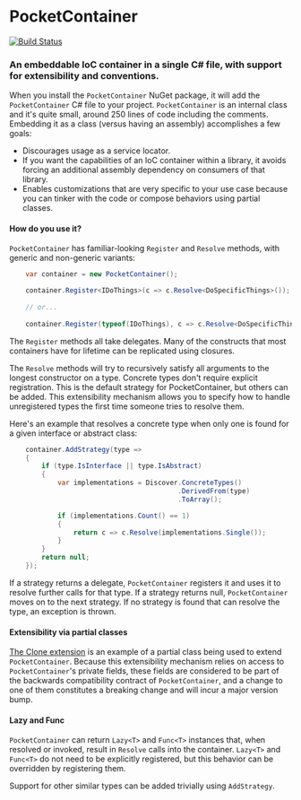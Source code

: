 PocketContainer
===============

[![Build Status](https://ci.appveyor.com/api/projects/status/github/jonsequitur/PocketContainer?svg=true)](https://ci.appveyor.com/project/jonsequitur/pocketcontainer)

### An embeddable IoC container in a single C# file, with support for extensibility and conventions.

When you install the `PocketContainer` NuGet package, it will add the `PocketContainer` C# file to your project. `PocketContainer` is an internal class and it's quite small, around 250 lines of code including the comments. Embedding it as a class (versus having an assembly) accomplishes a few goals: 

- Discourages usage as a service locator.
- If you want the capabilities of an IoC container within a library, it avoids forcing an additional assembly dependency on consumers of that library.
- Enables customizations that are very specific to your use case because you can tinker with the code or compose behaviors using partial classes.

#### How do you use it?

`PocketContainer` has familiar-looking `Register` and `Resolve` methods, with generic and non-generic variants:

```csharp
    var container = new PocketContainer();

    container.Register<IDoThings>(c => c.Resolve<DoSpecificThings>());
    
    // or...
    
    container.Register(typeof(IDoThings), c => c.Resolve<DoSpecificThings>());
```

The `Register` methods all take delegates. Many of the constructs that most containers have for lifetime can be replicated using closures.

The `Resolve` methods will try to recursively satisfy all arguments to the longest constructor on a type. Concrete types don't require explicit registration. This is the default strategy for PocketContainer, but others can be added. This extensibility mechanism allows you to specify how to handle unregistered types the first time someone tries to resolve them.

Here's an example that resolves a concrete type when only one is found for a given interface or abstract class:

```csharp
    container.AddStrategy(type =>
    {
        if (type.IsInterface || type.IsAbstract)
        {
            var implementations = Discover.ConcreteTypes()
                                          .DerivedFrom(type)
                                          .ToArray();

            if (implementations.Count() == 1)
            {
                return c => c.Resolve(implementations.Single());
            }
        }
        return null;
    });
```

If a strategy returns a delegate, `PocketContainer` registers it and uses it to resolve further calls for that type. If a strategy returns null, `PocketContainer` moves on to the next strategy. If no strategy is found that can resolve the type, an exception is thrown.

#### Extensibility via partial classes

[The Clone extension](https://github.com/jonsequitur/PocketContainer/blob/master/PocketContainer/PocketContainer.Clone.cs) is an example of a partial class being used to extend `PocketContainer`. Because this extensibility mechanism relies on access to `PocketContainer`'s private fields, these fields are considered to be part of the backwards compatibility contract of `PocketContainer`, and a change to one of them constitutes a breaking change and will incur a major version bump. 

#### Lazy<T> and Func<T>

`PocketContainer` can return `Lazy<T>` and `Func<T>` instances that, when resolved or invoked, result in `Resolve` calls into the container. `Lazy<T>` and `Func<T>` do not need to be explicitly registered, but this behavior can be overridden by registering them.

Support for other similar types can be added trivially using `AddStrategy`.
